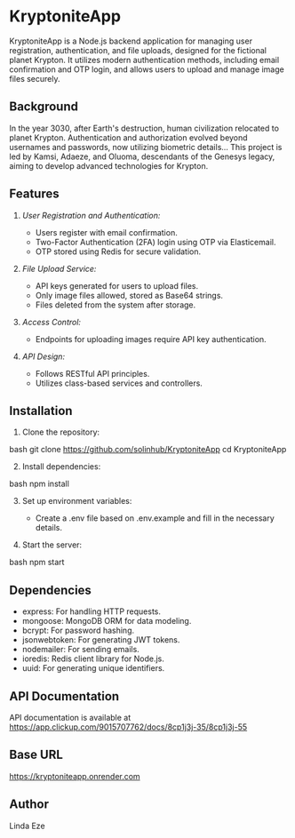 # KryptoniteApp

KryptoniteApp is a Node.js backend application for managing user registration, authentication, and file uploads, designed for the fictional planet Krypton. It utilizes modern authentication methods, including email confirmation and OTP login, and allows users to upload and manage image files securely.

## Background

In the year 3030, after Earth's destruction, human civilization relocated to planet Krypton. Authentication and authorization evolved beyond usernames and passwords, now utilizing biometric details... This project is led by Kamsi, Adaeze, and Oluoma, descendants of the Genesys legacy, aiming to develop advanced technologies for Krypton.

## Features

1. *User Registration and Authentication:*
   - Users register with email confirmation.
   - Two-Factor Authentication (2FA) login using OTP via Elasticemail.
   - OTP stored using Redis for secure validation.

2. *File Upload Service:*
   - API keys generated for users to upload files.
   - Only image files allowed, stored as Base64 strings.
   - Files deleted from the system after storage.

3. *Access Control:*
   - Endpoints for uploading images require API key authentication.

4. *API Design:*
   - Follows RESTful API principles.
   - Utilizes class-based services and controllers.

## Installation

1. Clone the repository:

bash
git clone https://github.com/solinhub/KryptoniteApp
cd KryptoniteApp


2. Install dependencies:

bash
npm install


3. Set up environment variables:
   - Create a .env file based on .env.example and fill in the necessary details.

4. Start the server:

bash
npm start


## Dependencies

- express: For handling HTTP requests.
- mongoose: MongoDB ORM for data modeling.
- bcrypt: For password hashing.
- jsonwebtoken: For generating JWT tokens.
- nodemailer: For sending emails.
- ioredis: Redis client library for Node.js.
- uuid: For generating unique identifiers.

## API Documentation

API documentation is available at https://app.clickup.com/9015707762/docs/8cp1j3j-35/8cp1j3j-55

## Base URL

https://kryptoniteapp.onrender.com

## Author

Linda Eze
